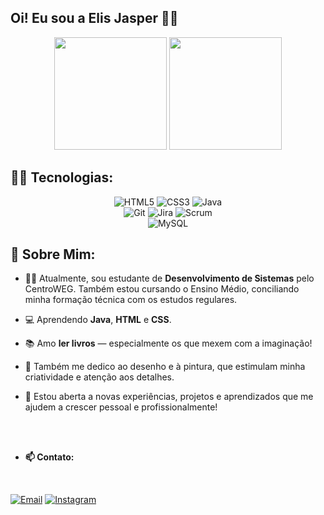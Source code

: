 ## Oi! Eu sou a Elis Jasper 👋😀


<p align="center">
  <img height="180em" src="https://github-readme-stats.vercel.app/api?username=Liiiiisssz&show_icons=true&theme=tokyonight&hide_border=true"/>
  <img height="180em" src="https://github-readme-stats.vercel.app/api/top-langs/?username=Liiiiisssz&layout=compact&theme=tokyonight&hide_border=true"/>
</p>

## 👨‍💻 Tecnologias:

<p align="center">
  <img src="https://img.shields.io/badge/HTML5-E34F26?style=for-the-badge&logo=html5&logoColor=white" alt="HTML5"/>
  <img src="https://img.shields.io/badge/CSS3-1572B6?style=for-the-badge&logo=css3&logoColor=white" alt="CSS3"/>
  <img src="https://img.shields.io/badge/Java-007396?style=for-the-badge&logo=java&logoColor=white" alt="Java"/>
  <br>
  <img src="https://img.shields.io/badge/Git-F05032?style=for-the-badge&logo=git&logoColor=white" alt="Git"/>
  <img src="https://img.shields.io/badge/Jira-0052CC?style=for-the-badge&logo=jira&logoColor=white" alt="Jira"/>
  <img src="https://img.shields.io/badge/Scrum-6DB33F?style=for-the-badge&logo=scrumalliance&logoColor=white" alt="Scrum"/>
  <br>
  <img src="https://img.shields.io/badge/MySQL-4479A1?style=for-the-badge&logo=mysql&logoColor=white" alt="MySQL"/>
</p>



## 📌 Sobre Mim:

- 👩‍🎓 Atualmente, sou estudante de <strong>Desenvolvimento de Sistemas</strong> pelo CentroWEG. Também estou cursando o Ensino Médio, conciliando minha
   formação técnica com os estudos regulares.
  
- 💻 Aprendendo **Java**, **HTML** e **CSS**.

- 📚 Amo **ler livros** — especialmente os que mexem com a imaginação!
  
- 🎨 Também me dedico ao desenho e à pintura, que estimulam minha criatividade e atenção aos detalhes.
  
- 🌱 Estou aberta a novas experiências, projetos e aprendizados que me ajudem a crescer pessoal e profissionalmente! 
<br>
<br>

- <strong>📫 Contato:</strong></li>
<br>

[![Email](https://img.shields.io/badge/elisjasper-D14836?style=for-the-badge&logo=gmail&logoColor=white)](mailto:elis_jasper@estudante.sesisenai.org.br)
[![Instagram](https://img.shields.io/badge/@liszjas-E4405F?style=for-the-badge&logo=instagram&logoColor=white)](https://instagram.com/liszjas?igsh=MWNnNG1nNjEwYzFyNw==)
